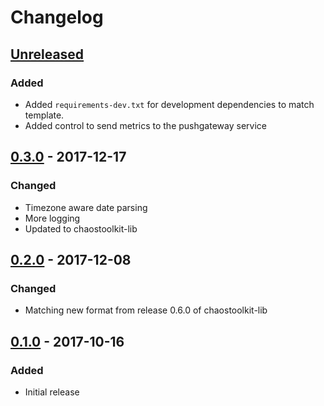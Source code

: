 # Changelog

## [Unreleased][]

[Unreleased]: https://github.com/chaostoolkit/chaostoolkit-prometheus/compare/0.3.0...HEAD

### Added

-   Added `requirements-dev.txt` for development dependencies to match template.
-   Added control to send metrics to the pushgateway service

## [0.3.0][] - 2017-12-17

[0.3.0]: https://github.com/chaostoolkit/chaostoolkit-prometheus/compare/0.2.0...0.3.0

### Changed

- Timezone aware date parsing
- More logging
- Updated to chaostoolkit-lib

## [0.2.0][] - 2017-12-08

[0.2.0]: https://github.com/chaostoolkit/chaostoolkit-prometheus/compare/0.1.0...0.2.0

### Changed

-   Matching new format from release 0.6.0 of chaostoolkit-lib

## [0.1.0][] - 2017-10-16

[0.1.0]: https://github.com/chaostoolkit/chaostoolkit-prometheus/tree/0.1.0

### Added

-   Initial release